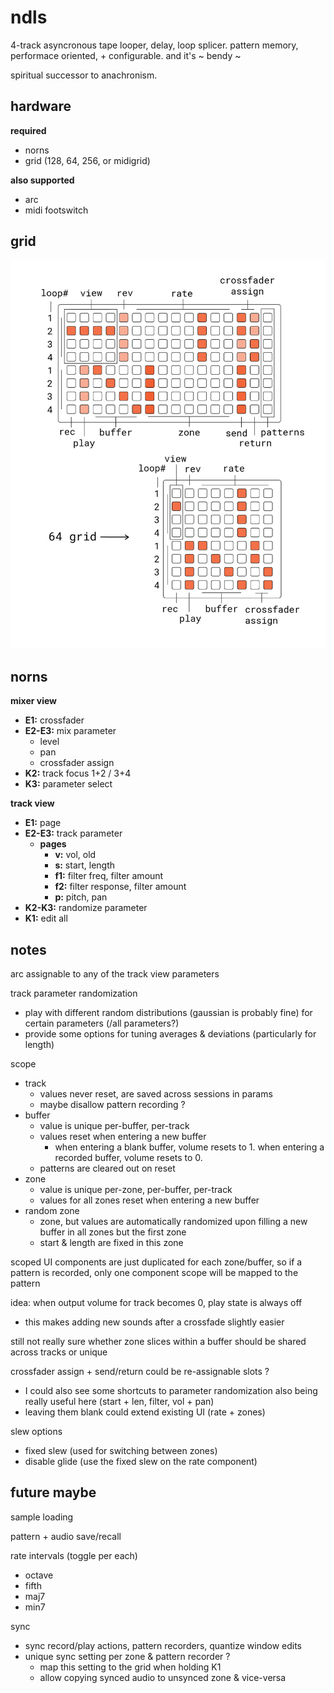 # ndls

4-track asyncronous tape looper, delay, loop splicer. pattern memory, performace oriented, + configurable. and it's ~ bendy ~

spiritual successor to anachronism.

## hardware

**required**
- norns
- grid (128, 64, 256, or midigrid)

**also supported**
- arc
- midi footswitch

## grid

![documentation image](doc/ndls.png)

## norns

**mixer view**
- **E1:** crossfader
- **E2-E3:** mix parameter
  - level
  - pan
  - crossfader assign
- **K2:** track focus 1+2 / 3+4
- **K3:** parameter select

**track view**
- **E1:** page
- **E2-E3:** track parameter
  - **pages**
    - **v:** vol, old
    - **s:** start, length
    - **f1:** filter freq, filter amount
    - **f2:** filter response, filter amount
    - **p:** pitch, pan
- **K2-K3:** randomize parameter
- **K1:** edit all

## notes

arc assignable to any of the track view parameters

track parameter randomization
  - play with different random distributions (gaussian is probably fine) for certain parameters (/all parameters?)
  - provide some options for tuning averages & deviations (particularly for length)

scope
- track
  - values never reset, are saved across sessions in params
  - maybe disallow pattern recording ?
- buffer
  - value is unique per-buffer, per-track 
  - values reset when entering a new buffer 
    - when entering a blank buffer, volume resets to 1. when entering a recorded buffer, volume resets to 0.
  - patterns are cleared out on reset
- zone
  - value is unique per-zone, per-buffer, per-track
  - values for all zones reset when entering a new buffer
- random zone
  - zone, but values are automatically randomized upon filling a new buffer in all zones but the first zone
  - start & length are fixed in this zone

scoped UI components are just duplicated for each zone/buffer, so if a pattern is recorded, only one component scope will be mapped to the pattern

idea: when output volume for track becomes 0, play state is always off
- this makes adding new sounds after a crossfade slightly easier

still not really sure whether zone slices within a buffer should be shared across tracks or unique

crossfader assign + send/return could be re-assignable slots ?
- I could also see some shortcuts to parameter randomization also being really useful here (start + len, filter, vol + pan)
- leaving them blank could extend existing UI (rate + zones)

slew options
- fixed slew (used for switching between zones)
- disable glide (use the fixed slew on the rate component)

## future maybe

sample loading

pattern + audio save/recall

rate intervals (toggle per each)
- octave
- fifth
- maj7
- min7

sync
- sync record/play actions, pattern recorders, quantize window edits
- unique sync setting per zone & pattern recorder ? 
  - map this setting to the grid when holding K1
  - allow copying synced audio to unsynced zone & vice-versa
